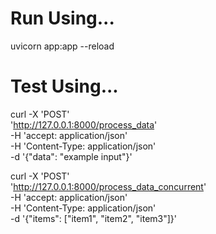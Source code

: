 # Run Using...

uvicorn app:app --reload


# Test Using...

curl -X 'POST' \
  'http://127.0.0.1:8000/process_data' \
  -H 'accept: application/json' \
  -H 'Content-Type: application/json' \
  -d '{"data": "example input"}'


curl -X 'POST' \
  'http://127.0.0.1:8000/process_data_concurrent' \
  -H 'accept: application/json' \
  -H 'Content-Type: application/json' \
  -d '{"items": ["item1", "item2", "item3"]}'